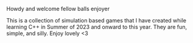 Howdy and welcome fellow balls enjoyer 


This is a collection of simulation based games that I have created while learning C++ in Summer of 2023 and onward to this year.
They are fun, simple, and silly. Enjoy lovely <3



<!-- Google tag (gtag.js) 
<script async src="https://www.googletagmanager.com/gtag/js?id=G-8X4N8MRVX7"></script>
<script>
  window.dataLayer = window.dataLayer || [];
  function gtag(){dataLayer.push(arguments);}
  gtag('js', new Date());

  gtag('config', 'G-8X4N8MRVX7');
</script>

--->
